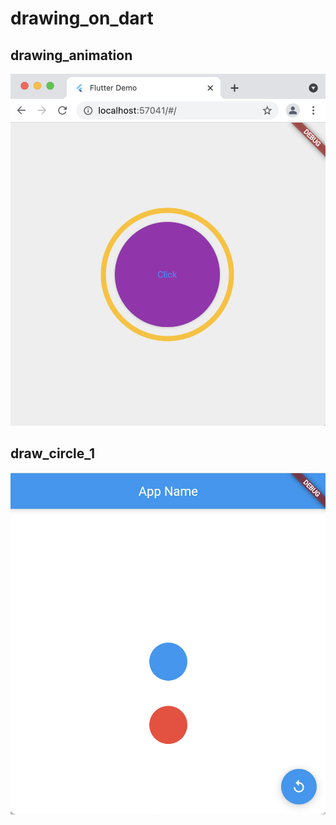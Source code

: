 # drawing_on_dart

## drawing_animation
![drawing_animation](https://raw.githubusercontent.com/kappa-lab/drawing_on_dart/develop/screenshot/draw_animation.png "drawing_animation")


## draw_circle_1
![draw_circle_1](https://raw.githubusercontent.com/kappa-lab/drawing_on_dart/develop/screenshot/draw_circle_1.png "draw_circle_1")
